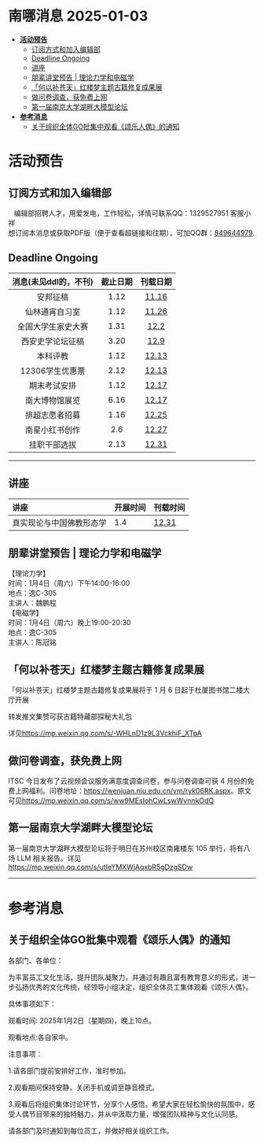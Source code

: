 # 南哪消息 2025-01-03

-   <a href="#活动预告" id="toc-活动预告"><strong>活动预告</strong></a>
    -   <a href="#订阅方式和加入编辑部"
        id="toc-订阅方式和加入编辑部">订阅方式和加入编辑部</a>
    -   <a href="#deadline-ongoing" id="toc-deadline-ongoing">Deadline
        Ongoing</a>
    -   <a href="#讲座" id="toc-讲座">讲座</a>
    -   <a href="#朋辈讲堂预告-理论力学和电磁学"
        id="toc-朋辈讲堂预告-理论力学和电磁学">朋辈讲堂预告 |
        理论力学和电磁学</a>
    -   <a href="#何以补苍天红楼梦主题古籍修复成果展"
        id="toc-何以补苍天红楼梦主题古籍修复成果展">「何以补苍天」红楼梦主题古籍修复成果展</a>
    -   <a href="#做问卷调查获免费上网"
        id="toc-做问卷调查获免费上网">做问卷调查，获免费上网</a>
    -   <a href="#第一届南京大学湖畔大模型论坛"
        id="toc-第一届南京大学湖畔大模型论坛">第一届南京大学湖畔大模型论坛</a>
-   <a href="#参考消息" id="toc-参考消息"><strong>参考消息</strong></a>
    -   <a href="#关于组织全体go批集中观看颂乐人偶的通知"
        id="toc-关于组织全体go批集中观看颂乐人偶的通知">关于组织全体GO批集中观看《颂乐人偶》的通知</a>

# **活动预告**

## 订阅方式和加入编辑部

   编辑部招聘人才，用爱发电，工作轻松，详情可联系QQ：1329527951
客服小祥  
想订阅本消息或获取PDF版（便于查看超链接和往期），可加QQ群：[849644979](https://qm.qq.com/q/VXIW7fgsEe).

## Deadline Ongoing

| 消息(未见ddl的，不刊) | 截止日期 |                      刊载日期                      |
|:---------------------:|:--------:|:--------------------------------------------------:|
|       安邦征稿        |   1.12   | [11.16](https://nik-nul.github.io/news/2024-11-16) |
|    仙林通宵自习室     |   1.12   | [11.26](https://nik-nul.github.io/news/2024-11-26) |
|  全国大学生家史大赛   |   1.31   | [12.2](https://nik-nul.github.io/news/2024-12-02)  |
|   西安史学论坛征稿    |   3.20   | [12.9](https://nik-nul.github.io/news/2024-12-09)  |
|       本科评教        |   1.12   | [12.13](https://nik-nul.github.io/news/2024-12-13) |
|    12306学生优惠票    |   2.12   | [12.13](https://nik-nul.github.io/news/2024-12-13) |
|     期末考试安排      |   1.12   | [12.17](https://nik-nul.github.io/news/2024-12-17) |
|    南大博物馆展览     |   6.16   | [12.17](https://nik-nul.github.io/news/2024-12-17) |
|    排超志愿者招募     |   1.16   | [12.25](https://nik-nul.github.io/news/2024-12-25) |
|    南星小红书创作     |   2.6    | [12.27](https://nik-nul.github.io/news/2024-12-27) |
|     挂职干部选拔      |   2.13   | [12.31](https://nik-nul.github.io/news/2024-12-31) |

------------------------------------------------------------------------

## 讲座

| 讲座                     | 开展时间 | 刊载时间                                           |
|:-------------------------|:---------|:---------------------------------------------------|
| 真实现论与中国佛教形态学 | 1.4      | [12.31](https://nik-nul.github.io/news/2024-12-31) |

## 朋辈讲堂预告 \| 理论力学和电磁学

【理论力学】  
时间：1月4日（周六）下午14:00-16:00  
地点：逸C-305  
主讲人：魏鹏程  
【电磁学】  
时间：1月4日（周六）晚上19:00-20:30  
地点：逸C-305  
主讲人：陈冠铭  

## 「何以补苍天」红楼梦主题古籍修复成果展

「何以补苍天」红楼梦主题古籍修复成果展将于 1 月 6
日起于杜厦图书馆二楼大厅开展

转发推文集赞可获古籍特藏部探秘大礼包

详见<https://mp.weixin.qq.com/s/-WHLnD1z9L3VckhiF_XTpA>

## 做问卷调查，获免费上网

ITSC 今日发布了云视频会议服务满意度调查问卷，参与问卷调查可获 4
月份的免费上网福利。问卷地址：<https://wenjuan.nju.edu.cn/vm/ryk06RK.aspx>。原文可见<https://mp.weixin.qq.com/s/ww9MEsIohCwLswWvnnkOdQ>

## 第一届南京大学湖畔大模型论坛

第一届南京大学湖畔大模型论坛将于明日在苏州校区南雍楼东 105
举行，将有八场 LLM
相关报告。详见<https://mp.weixin.qq.com/s/utIeYMXWjAqxbR5gDzgSDw>

------------------------------------------------------------------------

# **参考消息**

## 关于组织全体GO批集中观看《颂乐人偶》的通知

各部门、各单位：

为丰富员工文化生活，提升团队凝聚力，并通过有趣且富有教育意义的形式，进一步弘扬优秀的文化传统，经领导小组决定，组织全体员工集体观看《颂乐人偶》。

具体事项如下：

观看时间: 2025年1月2日（星期四)，晚上10点。

观看地点:各自家中。

注意事项：

1.请各部门提前安排好工作，准时参加。

2.观看期间保持安静，关闭手机或调至静音模式。

3.观看后将组织集体讨论环节，分享个人感悟。希望大家在轻松愉快的氛围中，感受人偶节目带来的独特魅力，并从中汲取力量，增强团队精神与文化认同感。

请各部门及时通知到每位员工，并做好相关组织工作。
